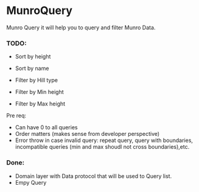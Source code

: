 # MunroQuery

Munro Query it will help you to query and filter Munro Data.


### TODO:

- Sort by height
- Sort by name

- Filter by Hill type
- Filter by Min height
- Filter by Max height

Pre req: 
- Can have 0 to all queries
- Order matters (makes sense from developer perspective)
- Error throw in case invalid query:  repeat query, query with boundaries, incompatible queries (min and max shoudl not cross boundaries),etc.


### Done:

- Domain layer with Data protocol that will be used to Query list.
- Empy Query
